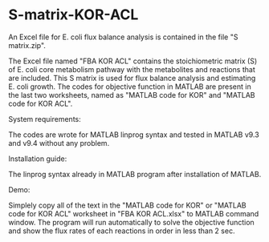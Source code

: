 # S-matrix-KOR-ACL

An Excel file for E. coli flux balance analysis is contained in the file "S matrix.zip".

The Excel file named "FBA KOR ACL" contains the stoichiometric matrix (S) of E. coli core metabolism pathway with the metabolites and reactions that are included.
This S matrix is used for flux balance analysis and estimating E. coli growth.
The codes for objective function in MATLAB are present in the last two worksheets, named as "MATLAB code for KOR" and "MATLAB code for KOR ACL".



System requirements:

The codes are wrote for MATLAB linprog syntax and tested in MATLAB v9.3 and v9.4 without any problem.



Installation guide:

The linprog syntax already in MATLAB program after installation of MATLAB.



Demo:

Simplely copy all of the text in the "MATLAB code for KOR" or "MATLAB code for KOR ACL" worksheet in "FBA KOR ACL.xlsx" to MATLAB command window.
The program will run automatically to solve the objective function and show the flux rates of each reactions in order in less than 2 sec.



